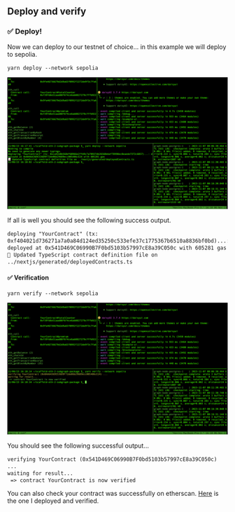 ## Deploy and verify

### ✅ Deploy!

Now we can deploy to our testnet of choice... in this example we will deploy to sepolia.

```
yarn deploy --network sepolia
```

![](/public/images/The_Graph-SE2-Subgraph-package/section-2/2_3_1.png)

If all is well you should see the following success output.

```
deploying "YourContract" (tx: 0xf404021d736271a7a0a84d124ed35250c533efe37c1775367b6510a8836bf0bd)...: deployed at 0x541D469C06990B7F0bd5103b57997cE8a39C050c with 605281 gas
📝 Updated TypeScript contract definition file on ../nextjs/generated/deployedContracts.ts
```

#### ✅ Verification

```
yarn verify --network sepolia
```

![](/public/images/The_Graph-SE2-Subgraph-package/section-2/2_3_2.png)

You should see the following successful output...

```
verifying YourContract (0x541D469C06990B7F0bd5103b57997cE8a39C050c) ...
waiting for result...
 => contract YourContract is now verified
```

 You can also check your contract was successfully on etherscan. [Here](https://sepolia.etherscan.io/address/0x541D469C06990B7F0bd5103b57997cE8a39C050c#code) is the one I deployed and verified.

